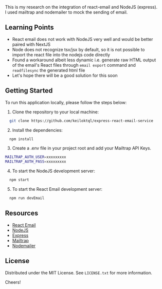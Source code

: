 This is my research on the integration of react-email and NodeJS (express). I used mailtrap and nodemailer to mock the sending of email.

## Learning Points

- React email does not work with NodeJS very well and would be better paired with NextJS
- Node does not recognize tsx/jsx by default, so it is not possible to import the react file into the nodejs code directly
- Found a workaround albeit less dynamic i.e. generate raw HTML output of the email's React files through `email export` command and `readfilesync` the generated html file
- Let's hope there will be a good solution for this soon

## Getting Started

To run this application locally, please follow the steps below:

1. Clone the repository to your local machine:

```bash
  git clone https://github.com/keiloktql/express-react-email-service
```

2. Install the dependencies:

```bash
  npm install
```

3. Create a .env file in your project root and add your Mailtrap API Keys.

```bash
MAILTRAP_AUTH_USER=xxxxxxxxx
MAILTRAP_AUTH_PASS=xxxxxxxxx
```

4. To start the NodeJS development server:

```bash
  npm start
```

5. To start the React Email development server:

```bash
  npm run devEmail
```

## Resources

- [React Email](https://react.email/)
- [NodeJS](https://nodejs.org/en)
- [Express](https://expressjs.com/)
- [Mailtrap](https://mailtrap.io/)
- [Nodemailer](https://nodemailer.com/about/)

## License

Distributed under the MIT License. See `LICENSE.txt` for more information.

Cheers!
